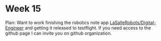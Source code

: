 # Week 15

Plan: Want to work finishing the robotics note app [LaSalleRobots/Digital-Engineer](https://github.com/LaSalleRobots/Digital-Engineer) and getting it released to testflight. If you need access to the github page I can invite you on github organization. 